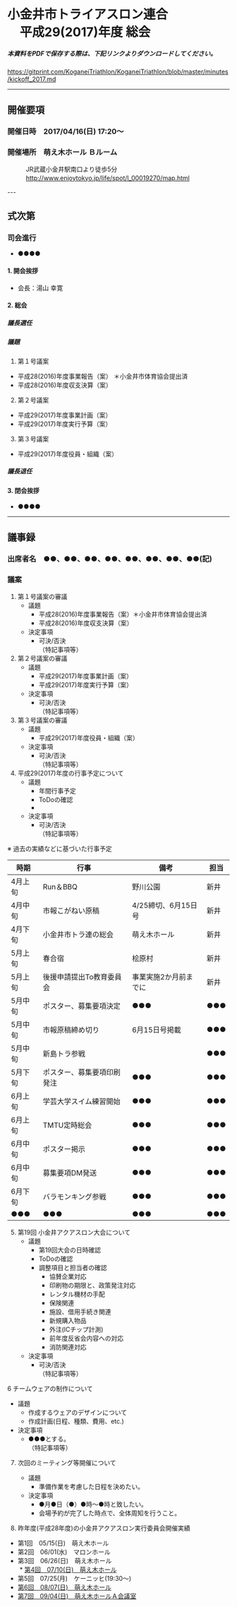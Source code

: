 # 小金井市トライアスロン連合<br>　平成29(2017)年度 総会  
##### 本資料をPDFで保存する際は、下記リンクよりダウンロードしてください。
https://gitprint.com/KoganeiTriathlon/KoganeiTriathlon/blob/master/minutes/kickoff_2017.md

---

## 開催要項
### 開催日時　2017/04/16(日) 17:20～  
### 開催場所　萌え木ホール Ｂルーム     
　　　JR武蔵小金井駅南口より徒歩5分  
　　　http://www.enjoytokyo.jp/life/spot/l_00019270/map.html  

---  

## 式次第  
### 司会進行  
* ●●●●  
#### 1. 開会挨拶  
* 会長：湯山 幸寛  
#### 2. 総会  
##### 議長選任  
##### 議題 
1. 第１号議案
  * 平成28(2016)年度事業報告（案） ＊小金井市体育協会提出済  
  * 平成28(2016)年度収支決算（案）  
2. 第２号議案
  * 平成29(2017)年度事業計画（案）   
  * 平成29(2017)年度実行予算（案）  
3. 第３号議案
  * 平成29(2017)年度役員・組織（案）   
##### 議長退任  
#### 3. 閉会挨拶  
* ●●●●  

---

## 議事録  
### 出席者名　●●、●●、●●、●●、●●、●●、●●、●●(記)  

### 議案  
1. 第１号議案の審議  
   * 議題  
     + 平成28(2016)年度事業報告（案）＊小金井市体育協会提出済  
     + 平成28(2016)年度収支決算（案）  
   * 決定事項  
     + 可決/否決  
       （特記事項等）  
2. 第２号議案の審議  
   * 議題  
     + 平成29(2017)年度事業計画（案）  
     + 平成29(2017)年度実行予算（案）  
   * 決定事項  
     + 可決/否決  
       （特記事項等）  
3. 第３号議案の審議    
   * 議題  
     + 平成29(2017)年度役員・組織（案）  
   * 決定事項  
     + 可決/否決  
       （特記事項等）  
4. 平成29(2017)年度の行事予定について  
   * 議題  
     + 年間行事予定  
     + ToDoの確認
     + 
   * 決定事項  
     + 可決/否決  
       （特記事項等）  

※ 過去の実績などに基づいた行事予定

|時期|行事|備考|担当|
|---|---|---|---|
|4月上旬|Run＆BBQ|野川公園|新井|
|4月中旬|市報こがねい原稿|4/25締切、6月15日号|新井|
|4月下旬|小金井市トラ連の総会|萌え木ホール|新井|
|5月上旬|春合宿|桧原村|新井|
|5月上旬|後援申請提出To教育委員会|事業実施2か月前までに|新井|
|5月中旬|ポスター、募集要項決定|●●●|●●●|
|5月中旬|市報原稿締め切り|6月15日号掲載|●●●|
|5月中旬|新島トラ参戦||●●●|
|5月下旬|ポスター、募集要項印刷発注|●●●|●●●|
|6月上旬|学芸大学スイム練習開始|●●●|●●●|
|6月上旬|TMTU定時総会|●●●|●●●|
|6月中旬|ポスター掲示|●●●|●●●|
|6月中旬|募集要項DM発送|●●●|●●●|
|6月下旬|バラモンキング参戦|●●●|●●●|
|●●●|●●●|●●●|●●●|

5. 第19回 小金井アクアスロン大会について     
   * 議題  
     + 第19回大会の日時確認  
     + ToDoの確認
     + 調整項目と担当者の確認  
       - 協賛企業対応  
       - 印刷物の期限と、政策発注対応  
       - レンタル機材の手配  
       - 保険関連  
       - 施設、借用手続き関連  
       - 新規購入物品  
       - 外注(ICチップ計測)  
       - 前年度反省会内容への対応  
       - 消防関連対応  
   * 決定事項  
     + 可決/否決  
       （特記事項等）  

6 チームウェアの制作について  
   * 議題  
     + 作成するウェアのデザインについて  
     + 作成計画(日程、種類、費用、etc.)
   * 決定事項  
     + ●●●とする。  
       （特記事項等）  

7. 次回のミーティング等開催について  
   * 議題  
     + 準備作業を考慮した日程を決めたい。  
   * 決定事項  
     + ●月●日（●）●時～●時と致したい。  
     + 会場予約が完了した時点で、全体周知を行うこと。   

8. 昨年度(平成28年度)の小金井アクアスロン実行委員会開催実績   

  * 第1回　05/15(日)　萌え木ホール   
  * 第2回　06/01(水)　マロンホール  
  * 第3回　06/26(日)　萌え木ホール  
  * [第4回　07/10(日)　萌え木ホール](../../../../KoganeiAquathlon/blob/master/minutes/20160710.md "議事録を参照する。")  
  * 第5回　07/25(月)　ケーニッヒ(19:30～)  
  * [第6回　08/07(日)　萌え木ホール](../../../../KoganeiAquathlon/blob/master/minutes/20160807.md "議事録を参照する。")  
  * [第7回　09/04(日)　萌え木ホールＡ会議室](../../../../KoganeiAquathlon/blob/master/minutes/2016反省会.md "議事録を参照する。")  
